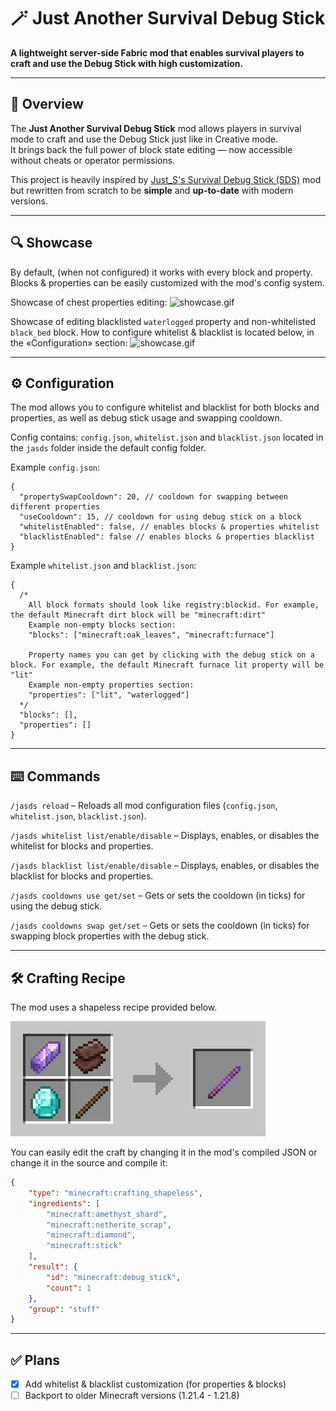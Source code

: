 # 🪄 Just Another Survival Debug Stick

**A lightweight server-side Fabric mod that enables survival players to craft and use the Debug Stick with high customization.**

---

## 📖 Overview

The **Just Another Survival Debug Stick** mod allows players in survival mode to craft and use the Debug Stick just like in Creative mode.  
It brings back the full power of block state editing — now accessible without cheats or operator permissions.

This project is heavily inspired by [Just_S's Survival Debug Stick (SDS)](https://modrinth.com/mod/survival-debug-stick) mod but rewritten from scratch to be **simple** and **up-to-date** with modern versions.

---

## 🔍 Showcase

By default, (when not configured) it works with every block and property. Blocks & properties can be easily customized with the mod's config system.

Showcase of chest properties editing:
![showcase.gif](https://raw.githubusercontent.com/notweuz/just-another-survival-debug-stick/preview/gifs/showcase-chest.gif)

Showcase of editing blacklisted `waterlogged` property and non-whitelisted `black_bed` block.
How to configure whitelist & blacklist is located below, in the «Configuration» section:
![showcase.gif](https://raw.githubusercontent.com/notweuz/just-another-survival-debug-stick/preview/gifs/blacklist-showcase.gif)

---

## ⚙️ Configuration

The mod allows you to configure whitelist and blacklist for both blocks and properties, as well as debug stick usage and swapping cooldown.

Config contains: `config.json`, `whitelist.json` and `blacklist.json` located in the `jasds` folder inside the default config folder.

Example `config.json`:
```json5
{
  "propertySwapCooldown": 20, // cooldown for swapping between different properties
  "useCooldown": 15, // cooldown for using debug stick on a block
  "whitelistEnabled": false, // enables blocks & properties whitelist
  "blacklistEnabled": false // enables blocks & properties blacklist
}
```

Example `whitelist.json` and `blacklist.json`:
```json5
{
  /*
    All block formats should look like registry:blockid. For example, the default Minecraft dirt block will be "minecraft:dirt"
    Example non-empty blocks section:
    "blocks": ["minecraft:oak_leaves", "minecraft:furnace"]
    
    Property names you can get by clicking with the debug stick on a block. For example, the default Minecraft furnace lit property will be "lit"
    Example non-empty properties section:
    "properties": ["lit", "waterlogged"]
  */
  "blocks": [],
  "properties": []
}
```

---

## ⌨️ Commands

`/jasds reload` – Reloads all mod configuration files (`config.json`, `whitelist.json`, `blacklist.json`).

`/jasds whitelist list/enable/disable` – Displays, enables, or disables the whitelist for blocks and properties.

`/jasds blacklist list/enable/disable` – Displays, enables, or disables the blacklist for blocks and properties.

`/jasds cooldowns use get/set` – Gets or sets the cooldown (in ticks) for using the debug stick.

`/jasds cooldowns swap get/set` – Gets or sets the cooldown (in ticks) for swapping block properties with the debug stick.

---

## 🛠 Crafting Recipe

The mod uses a shapeless recipe provided below.

![crafting-grid.png](https://raw.githubusercontent.com/notweuz/just-another-survival-debug-stick/preview/images/default-craft.png)

You can easily edit the craft by changing it in the mod's compiled JSON or change it in the source and compile it:
```json
{
    "type": "minecraft:crafting_shapeless",
    "ingredients": [
        "minecraft:amethyst_shard",
        "minecraft:netherite_scrap",
        "minecraft:diamond",
        "minecraft:stick"
    ],
    "result": {
        "id": "minecraft:debug_stick",
        "count": 1
    },
    "group": "stuff"
}
```

---

## ✅ Plans
- [x] Add whitelist & blacklist customization (for properties & blocks)
- [ ] Backport to older Minecraft versions (1.21.4 - 1.21.8)
